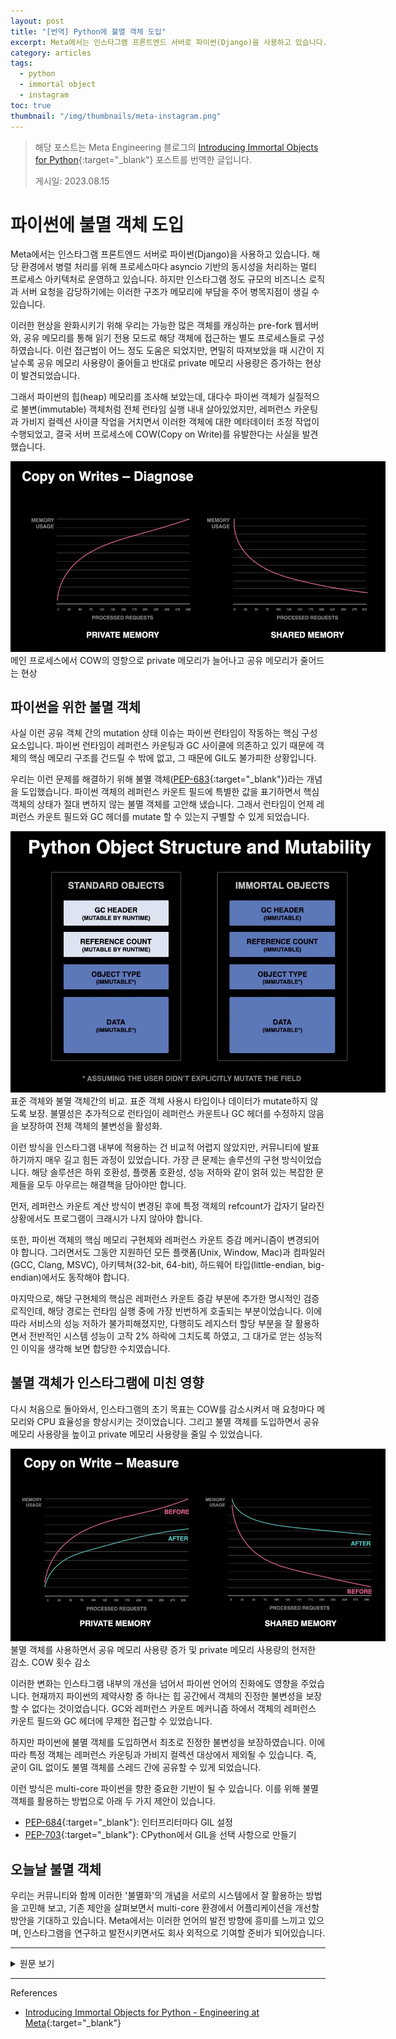 ```yaml
---
layout: post
title: "[번역] Python에 불멸 객체 도입"
excerpt: Meta에서는 인스타그램 프론트엔드 서버로 파이썬(Django)을 사용하고 있습니다. 해당 환경에서 병렬 처리를 위해 프로세스마다 asyncio 기반의 동시성을 처리하는 멀티 프로세스 아키텍처로 운영하고 있습니다.
category: articles
tags:
  - python
  - immortal object
  - instagram
toc: true
thumbnail: "/img/thumbnails/meta-instagram.png"
---
```


> 해당 포스트는 Meta Engineering 블로그의 [Introducing Immortal Objects for Python](https://engineering.fb.com/2023/08/15/developer-tools/immortal-objects-for-python-instagram-meta/){:target="_blank"} 포스트를 번역한 글입니다.
> 
> 게시일: 2023.08.15

# 파이썬에 불멸 객체 도입

Meta에서는 인스타그램 프론트엔드 서버로 파이썬(Django)을 사용하고 있습니다.
해당 환경에서 병렬 처리를 위해 프로세스마다 asyncio 기반의 동시성을 처리하는 멀티 프로세스 아키텍처로 운영하고 있습니다.
하지만 인스타그램 정도 규모의 비즈니스 로직과 서버 요청을 감당하기에는 이러한 구조가 메모리에 부담을 주어 병목지점이 생길 수 있습니다.

이러한 현상을 완화시키기 위해 우리는 가능한 많은 객체를 캐싱하는 pre-fork 웹서버와, 공유 메모리를 통해 읽기 전용 모드로 해당 객체에 접근하는 별도 프로세스들로 구성하였습니다.
이런 접근법이 어느 정도 도움은 되었지만, 면밀히 따져보았을 때 시간이 지날수록 공유 메모리 사용량이 줄어들고 반대로 private 메모리 사용량은 증가하는 현상이 발견되었습니다.

그래서 파이썬의 힙(heap) 메모리를 조사해 보았는데, 대다수 파이썬 객체가 실질적으로 불변(immutable) 객체처럼 전체 런타임 실행 내내 살아있었지만, 레퍼런스 카운팅과 가비지 컬렉션 사이클 작업을 거치면서 이러한 객체에 대한 메타데이터 조정 작업이 수행되었고, 결국 서버 프로세스에 COW(Copy on Write)를 유발한다는 사실을 발견했습니다.

<img src="/img/posts/meta-immortal-objects-img001.jpg" style="max-width:600px"/>
<span class="caption text-muted">메인 프로세스에서 COW의 영향으로 private 메모리가 늘어나고 공유 메모리가 줄어드는 현상</span>

## 파이썬을 위한 불멸 객체

사실 이런 공유 객체 간의 mutation 상태 이슈는 파이썬 런타임이 작동하는 핵심 구성요소입니다.
파이썬 런타임이 레퍼런스 카운팅과 GC 사이클에 의존하고 있기 때문에 객체의 핵심 메모리 구조를 건드릴 수 밖에 없고, 그 때문에 GIL도 불가피한 상황입니다.

우리는 이런 문제를 해결하기 위해 불멸 객체([PEP-683](https://peps.python.org/pep-0683/){:target="_blank"})라는 개념을 도입했습니다.
파이썬 객체의 레퍼런스 카운트 필드에 특별한 값을 표기하면서 핵심 객체의 상태가 절대 변하지 않는 불멸 객체를 고안해 냈습니다.
그래서 런타임이 언제 레퍼런스 카운트 필드와 GC 헤더를 mutate 할 수 있는지 구별할 수 있게 되었습니다.

<img src="/img/posts/meta-immortal-objects-img002.jpg" style="max-width:600px"/>
<span class="caption text-muted">표준 객체와 불멸 객체간의 비교. 표준 객체 사용시 타입이나 데이터가 mutate하지 않도록 보장. 불멸성은 추가적으로 런타임이 레퍼런스 카운트나 GC 헤더를 수정하지 않음을 보장하여 전체 객체의 불변성을 활성화.</span>

이런 방식을 인스타그램 내부에 적용하는 건 비교적 어렵지 않았지만, 커뮤니티에 발표하기까지 매우 길고 힘든 과정이 있었습니다.
가장 큰 문제는 솔루션의 구현 방식이었습니다.
해당 솔루션은 하위 호환성, 플랫폼 호환성, 성능 저하와 같이 얽혀 있는 복잡한 문제들을 모두 아우르는 해결책을 담아야만 합니다.

먼저, 레퍼런스 카운트 계산 방식이 변경된 후에 특정 객체의 refcount가 갑자기 달라진 상황에서도 프로그램이 크래시가 나지 않아야 합니다.

또한, 파이썬 객체의 핵심 메모리 구현체와 레퍼런스 카운트 증감 메커니즘이 변경되어야 합니다.
그러면서도 그동안 지원하던 모든 플랫폼(Unix, Window, Mac)과 컴파일러(GCC, Clang, MSVC), 아키텍쳐(32-bit, 64-bit), 하드웨어 타입(little-endian, big-endian)에서도 동작해야 합니다.

마지막으로, 해당 구현체의 핵심은 레퍼런스 카운트 증감 부분에 추가한 명시적인 검증 로직인데, 해당 경로는 런타임 실행 중에 가장 빈번하게 호출되는 부분이었습니다.
이에 따라 서비스의 성능 저하가 불가피해졌지만, 다행히도 레지스터 할당 부분을 잘 활용하면서 전반적인 시스템 성능이 고작 2% 하락에 그치도록 하였고, 그 대가로 얻는 성능적인 이익을 생각해 보면 합당한 수치였습니다.

## 불멸 객체가 인스타그램에 미친 영향

다시 처음으로 돌아와서, 인스타그램의 초기 목표는 COW를 감소시켜서 매 요청마다 메모리와 CPU 효율성을 향상시키는 것이었습니다.
그리고 불멸 객체를 도입하면서 공유 메모리 사용량을 높이고 private 메모리 사용량을 줄일 수 있었습니다.

<img src="/img/posts/meta-immortal-objects-img003.jpg" style="max-width:600px"/>
<span class="caption text-muted">불멸 객체를 사용하면서 공유 메모리 사용량 증가 및 private 메모리 사용량의 현저한 감소. COW 횟수 감소</span>

이러한 변화는 인스타그램 내부의 개선을 넘어서 파이썬 언어의 진화에도 영향을 주었습니다.
현재까지 파이썬의 제약사항 중 하나는 힙 공간에서 객체의 진정한 불변성을 보장할 수 없다는 것이었습니다.
GC와 레퍼런스 카운트 메커니즘 하에서 객체의 레퍼런스 카운트 필드와 GC 헤더에 무제한 접근할 수 있었습니다.

하지만 파이썬에 불멸 객체를 도입하면서 최초로 진정한 불변성을 보장하였습니다.
이에 따라 특정 객체는 레퍼런스 카운팅과 가비지 컬렉션 대상에서 제외될 수 있습니다.
즉, 굳이 GIL 없이도 불멸 객체를 스레드 간에 공유할 수 있게 되었습니다.

이런 방식은 multi-core 파이썬을 향한 중요한 기반이 될 수 있습니다.
이를 위해 불멸 객체를 활용하는 방법으로 아래 두 가지 제안이 있습니다.

- [PEP-684](https://peps.python.org/pep-0684/){:target="_blank"}: 인터프리터마다 GIL 설정 
- [PEP-703](https://peps.python.org/pep-0703/){:target="_blank"}: CPython에서 GIL을 선택 사항으로 만들기

## 오늘날 불멸 객체

우리는 커뮤니티와 함께 이러한 '불멸화'의 개념을 서로의 시스템에서 잘 활용하는 방법을 고민해 보고, 기존 제안을 살펴보면서 multi-core 환경에서 어플리케이션을 개선할 방안을 기대하고 있습니다.
Meta에서는 이러한 언어의 발전 방향에 흥미를 느끼고 있으며, 인스타그램을 연구하고 발전시키면서도 회사 외적으로 기여할 준비가 되어있습니다.

---

<details>
<summary>원문 보기</summary>
<div markdown="1">

# Introducing Immortal Objects for Python

At Meta, we use Python (Django) for our frontend server within Instagram.
To handle parallelism, we rely on a multi-process architecture along with asyncio for per-process concurrency.
However, our scale – both in terms of business logic and the volume of handled requests –  can cause an increase in memory pressure, leading to efficiency bottlenecks.

To mitigate this effect, we rely on a pre-fork web server architecture to cache as many objects as possible and have each separate process use them as read-only structured through shared memory.
While this greatly helps, upon closer inspection we saw that our processes’ private memory usage grew over time while our shared memory decreased.

By analyzing the Python heap, we found that while most of our Python Objects were practically immutable and lived throughout the entire execution of the runtime, it ended up still modifying these objects through reference counts and garbage collection (GC) operations that mutate the objects’ metadata on every read and GC cycle –  thus, triggering a copy on write on the server process.

<img src="/img/posts/meta-immortal-objects-img001.jpg" style="max-width:600px"/>
<span class="caption text-muted">The effect of copy on writes is increasing private memory and a reduction of shared memory from the main process.</span>

## Immortal Objects for Python 

This problem of state mutation of shared objects is at the heart of how the Python runtime works.
Given that it relies on reference counting and cycle detection, the runtime requires modifying the core memory structure of the object, which is one of the reasons the language requires a global interpreter lock (GIL).

To get around this issue, we introduced [Immortal Objects – PEP-683](https://peps.python.org/pep-0683/){:target="_blank"}.
This creates an immortal object (an object for which the core object state will never change) by marking a special value in the object’s reference count field.
It allows the runtime to know when it can and can’t mutate both the reference count fields and GC header.

<img src="/img/posts/meta-immortal-objects-img002.jpg" style="max-width:600px"/>
<span class="caption text-muted">A comparison of standard objects versus immortal objects. With standard objects, a user can guarantee that it will not mutate its type and/or its data. Immortality adds an extra guarantee that the runtime will not modify the reference count or the GC Header if present, enabling full object immutability.</span>

While implementing and releasing this within Instagram was a relatively straightforward process due to our relatively isolated environment, sharing this to the community was a long and arduous process.
Most of this was due to the solution’s implementation, which had to deal with a combination of problems such as backwards compatibility, platform compatibility, and performance degradation.

First, the implementation had to guarantee that, even after changing the reference count implementation, applications wouldn’t crash if some objects suddenly had different refcount values.

Second, it changes the core memory representation of a Python object and how it increases its reference counts.
It needed to work across all the different platforms (Unix, Windows, Mac), compilers (GCC, Clang, and MSVC), architectures (32-bit and 64-bit), and hardware types (little- and big-endian).

Finally, the core implementation relies on adding explicit checks in the reference count increment and decrement routines, which are two of the hottest code paths in the entire execution of the runtime.
This inevitably meant a performance degradation in the service.
Fortunately, with the smart usage of register allocations, we managed to get this down to just a ~2 percent regression across every system, making it a reasonable regression for the benefits that it brings. 

## How Immortal Objects have impacted Instagram

For Instagram, our initial focus was to achieve improvements in both memory and CPU efficiency of handling our requests by reducing copy on writes.
Through immortal objects, we managed to greatly reduce private memory by increasing shared memory usage. 

<img src="/img/posts/meta-immortal-objects-img003.jpg" style="max-width:600px"/>
<span class="caption text-muted">Increasing shared memory usage through immortal Objects allows us to significantly reduce private memory. Reducing the number of copy on writes.</span>

However, the implications of these changes go far beyond Instagram and into the evolution of Python as a language.
Until now, one of Python’s limitations has been that it couldn’t guarantee true immutability of objects on the heap.
Both the GC and the reference count mechanism had unrestricted access to both of these fields.

Contributing immortal objects into Python introduces true immutability guarantees for the first time ever.
It helps objects bypass both reference counts and garbage collection checks.
This means that we can now share immortal objects across threads without requiring the GIL to provide thread safety.

This is an important building block towards a multi-core Python runtime.
There are two proposals that leverage immortal objects to achieve this in different ways:

- [PEP-684](https://peps.python.org/pep-0684/){:target="_blank"}: A Per-Interpreter GIL
- [PEP-703](https://peps.python.org/pep-0703/){:target="_blank"}: Making the Global Interpreter Lock Optional in CPython

# Try Immortal Objects today

We invite the community to think of ways they can leverage immortalization in their applications as well as review the existing proposals to anticipate how to improve their applications for a multi-core environment.
At Meta, we are excited about the direction in the language’s development and we are ready to keep contributing externally while we keep experimenting and evolving Instagram.

</div>
</details>

---

References

- [Introducing Immortal Objects for Python - Engineering at Meta](https://engineering.fb.com/2023/08/15/developer-tools/immortal-objects-for-python-instagram-meta/){:target="_blank"}
